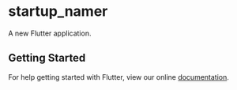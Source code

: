 # startup_namer

A new Flutter application.

## Getting Started

For help getting started with Flutter, view our online
[documentation](https://flutter.io/).

